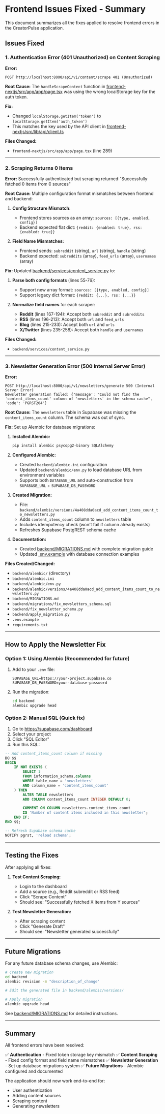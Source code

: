 # Frontend Issues Fixed - Summary

This document summarizes all the fixes applied to resolve frontend errors in the CreatorPulse application.

## Issues Fixed

### 1. Authentication Error (401 Unauthorized) on Content Scraping

**Error:**
```
POST http://localhost:8000/api/v1/content/scrape 401 (Unauthorized)
```

**Root Cause:**
The `handleScrapeContent` function in [frontend-nextjs/src/app/app/page.tsx](frontend-nextjs/src/app/app/page.tsx#L289) was using the wrong localStorage key for the auth token.

**Fix:**
- Changed `localStorage.getItem('token')` to `localStorage.getItem('auth_token')`
- This matches the key used by the API client in [frontend-nextjs/src/lib/api/client.ts](frontend-nextjs/src/lib/api/client.ts#L50)

**Files Changed:**
- `frontend-nextjs/src/app/app/page.tsx` (line 289)

---

### 2. Scraping Returns 0 Items

**Error:**
Successfully authenticated but scraping returned "Successfully fetched 0 items from 0 sources"

**Root Cause:**
Multiple configuration format mismatches between frontend and backend:

1. **Config Structure Mismatch:**
   - Frontend stores sources as an array: `sources: [{type, enabled, config}]`
   - Backend expected flat dict: `{reddit: {enabled: true}, rss: {enabled: true}}`

2. **Field Name Mismatches:**
   - Frontend sends: `subreddit` (string), `url` (string), `handle` (string)
   - Backend expected: `subreddits` (array), `feed_urls` (array), `usernames` (array)

**Fix:**
Updated [backend/services/content_service.py](backend/services/content_service.py) to:

1. **Parse both config formats** (lines 55-76):
   - Support new array format: `sources: [{type, enabled, config}]`
   - Support legacy dict format: `{reddit: {...}, rss: {...}}`

2. **Normalize field names** for each scraper:
   - **Reddit** (lines 167-194): Accept both `subreddit` and `subreddits`
   - **RSS** (lines 196-213): Accept both `url` and `feed_urls`
   - **Blog** (lines 215-233): Accept both `url` and `urls`
   - **X/Twitter** (lines 235-258): Accept both `handle` and `usernames`

**Files Changed:**
- `backend/services/content_service.py`

---

### 3. Newsletter Generation Error (500 Internal Server Error)

**Error:**
```
POST http://localhost:8000/api/v1/newsletters/generate 500 (Internal Server Error)
Newsletter generation failed: {'message': "Could not find the 'content_items_count' column of 'newsletters' in the schema cache", 'code': 'PGRST204'}
```

**Root Cause:**
The `newsletters` table in Supabase was missing the `content_items_count` column. The schema was out of sync.

**Fix:**
Set up Alembic for database migrations:

1. **Installed Alembic:**
   ```bash
   pip install alembic psycopg2-binary SQLAlchemy
   ```

2. **Configured Alembic:**
   - Created `backend/alembic.ini` configuration
   - Updated `backend/alembic/env.py` to load database URL from environment variables
   - Supports both `DATABASE_URL` and auto-construction from `SUPABASE_URL` + `SUPABASE_DB_PASSWORD`

3. **Created Migration:**
   - File: `backend/alembic/versions/4a408dda0acd_add_content_items_count_to_newsletters.py`
   - Adds `content_items_count` column to `newsletters` table
   - Includes idempotency check (won't fail if column already exists)
   - Refreshes Supabase PostgREST schema cache

4. **Documentation:**
   - Created [backend/MIGRATIONS.md](backend/MIGRATIONS.md) with complete migration guide
   - Updated [.env.example](.env.example) with database connection examples

**Files Created/Changed:**
- `backend/alembic/` (directory)
- `backend/alembic.ini`
- `backend/alembic/env.py`
- `backend/alembic/versions/4a408dda0acd_add_content_items_count_to_newsletters.py`
- `backend/MIGRATIONS.md`
- `backend/migrations/fix_newsletters_schema.sql`
- `backend/fix_newsletter_schema.py`
- `backend/apply_migration.py`
- `.env.example`
- `requirements.txt`

---

## How to Apply the Newsletter Fix

### Option 1: Using Alembic (Recommended for future)

1. Add to your `.env` file:
   ```env
   SUPABASE_URL=https://your-project.supabase.co
   SUPABASE_DB_PASSWORD=your-database-password
   ```

2. Run the migration:
   ```bash
   cd backend
   alembic upgrade head
   ```

### Option 2: Manual SQL (Quick fix)

1. Go to https://supabase.com/dashboard
2. Select your project
3. Click "SQL Editor"
4. Run this SQL:

```sql
-- Add content_items_count column if missing
DO $$
BEGIN
    IF NOT EXISTS (
        SELECT 1
        FROM information_schema.columns
        WHERE table_name = 'newsletters'
        AND column_name = 'content_items_count'
    ) THEN
        ALTER TABLE newsletters
        ADD COLUMN content_items_count INTEGER DEFAULT 0;

        COMMENT ON COLUMN newsletters.content_items_count
        IS 'Number of content items included in this newsletter';
    END IF;
END $$;

-- Refresh Supabase schema cache
NOTIFY pgrst, 'reload schema';
```

---

## Testing the Fixes

After applying all fixes:

1. **Test Content Scraping:**
   - Login to the dashboard
   - Add a source (e.g., Reddit subreddit or RSS feed)
   - Click "Scrape Content"
   - Should see: "Successfully fetched X items from Y sources"

2. **Test Newsletter Generation:**
   - After scraping content
   - Click "Generate Draft"
   - Should see: "Newsletter generated successfully"

---

## Future Migrations

For any future database schema changes, use Alembic:

```bash
# Create new migration
cd backend
alembic revision -m "description_of_change"

# Edit the generated file in backend/alembic/versions/

# Apply migration
alembic upgrade head
```

See [backend/MIGRATIONS.md](backend/MIGRATIONS.md) for detailed instructions.

---

## Summary

All frontend errors have been resolved:

✅ **Authentication** - Fixed token storage key mismatch
✅ **Content Scraping** - Fixed config format and field name mismatches
✅ **Newsletter Generation** - Set up database migrations system
✅ **Future Migrations** - Alembic configured and documented

The application should now work end-to-end for:
- User authentication
- Adding content sources
- Scraping content
- Generating newsletters
